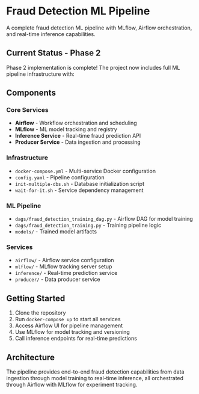 # Fraud Detection ML Pipeline

A complete fraud detection ML pipeline with MLflow, Airflow orchestration, and real-time inference capabilities.

## Current Status - Phase 2

Phase 2 implementation is complete! The project now includes full ML pipeline infrastructure with:

## Components

### Core Services
- **Airflow** - Workflow orchestration and scheduling
- **MLflow** - ML model tracking and registry
- **Inference Service** - Real-time fraud prediction API
- **Producer Service** - Data ingestion and processing

### Infrastructure
- `docker-compose.yml` - Multi-service Docker configuration
- `config.yaml` - Pipeline configuration
- `init-multiple-dbs.sh` - Database initialization script
- `wait-for-it.sh` - Service dependency management

### ML Pipeline
- `dags/fraud_detection_training_dag.py` - Airflow DAG for model training
- `dags/fraud_detection_training.py` - Training pipeline logic
- `models/` - Trained model artifacts

### Services
- `airflow/` - Airflow service configuration
- `mlflow/` - MLflow tracking server setup  
- `inference/` - Real-time prediction service
- `producer/` - Data producer service

## Getting Started

1. Clone the repository
2. Run `docker-compose up` to start all services
3. Access Airflow UI for pipeline management
4. Use MLflow for model tracking and versioning
5. Call inference endpoints for real-time predictions

## Architecture

The pipeline provides end-to-end fraud detection capabilities from data ingestion through model training to real-time inference, all orchestrated through Airflow with MLflow for experiment tracking.